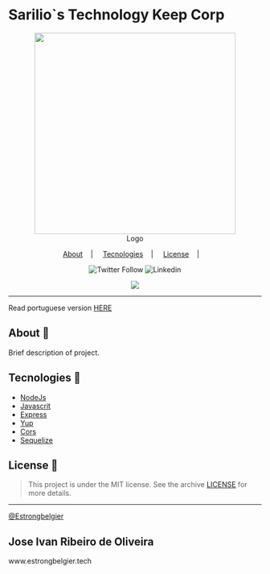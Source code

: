 <h1>Sarilio`s Technology Keep Corp</h1>

<p align="center">
<image src=".github/Maozinha.svg" right='400' width='400'/></br>
<label>Logo</label>
</p>

<p align="center">
<a href="#about-memo">About</a>&nbsp;&nbsp;&nbsp; | &nbsp;&nbsp;&nbsp;
<a href="#tecnologies-rocket">Tecnologies</a>&nbsp;&nbsp;&nbsp; | &nbsp;&nbsp;&nbsp;
<a href="#license-scroll">License</a>&nbsp;&nbsp;&nbsp; | &nbsp;&nbsp;&nbsp;
</p>

<p align="center">
<img alt="Twitter Follow" src="https://img.shields.io/twitter/follow/estrongbelgier?logo=twitter&style=for-the-badge">

<img alt="Linkedin" src="https://img.shields.io/badge/-LinkedIn-blue?style=for-the-badge&logo=Linkedin&logoColor=white">

</p>

<p align="center">
<image src=".github/Logo.svg" />
</p>

---

Read portuguese version [HERE](README-Portuguese.md)

## About :memo:

Brief description of project.

## Tecnologies :rocket:

- [NodeJs](https://nodejs.org/en/)
- [Javascrit](https://developer.mozilla.org/pt-BR/docs/Web/JavaScript)
- [Express](https://expressjs.com/pt-br/)
- [Yup](https://github.com/jquense/yup)
- [Cors](https://www.npmjs.com/package/cors)
- [Sequelize](https://sequelize.org/)

## License :scroll:

> This project is under the MIT license. See the archive [LICENSE](LICENSE) for more details.

---

[@Estrongbelgier](https://github.com/Estrongbelgier) </br>

<h2>Jose Ivan Ribeiro de Oliveira</h2>
www.estrongbelgier.tech
